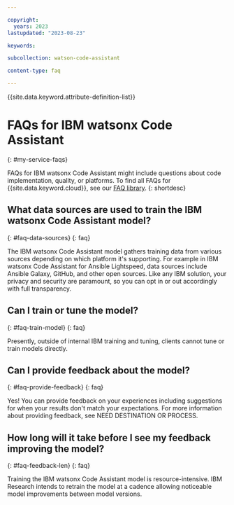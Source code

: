 ```yaml
---

copyright:
  years: 2023
lastupdated: "2023-08-23"

keywords:

subcollection: watson-code-assistant

content-type: faq

---
```


<!-- keywords values above are place holders. Actual values should be pulled from the FAQ questions. -->

{{site.data.keyword.attribute-definition-list}}

<!-- You must add the faq content type in your attribute definitions AND to each FAQ H2. This will ensure that the FAQ entry is pulled into the FAQ library or chatbots. -->

# FAQs for IBM watsonx Code Assistant
{: #my-service-faqs}

FAQs for IBM watsonx Code Assistant might include questions about code implementation, quality, or platforms. To find all FAQs for {{site.data.keyword.cloud}}, see our [FAQ library](/docs/faqs).
{: shortdesc}

## What data sources are used to train the IBM watsonx Code Assistant model?
{: #faq-data-sources}
{: faq}

The IBM watsonx Code Assistant model gathers training data from various sources depending on which platform it's supporting. For example in IBM watsonx Code Assistant for Ansible Lightspeed, data sources include Ansible Galaxy, GitHub, and other open sources. Like any IBM solution, your privacy and security are paramount, so you can opt in or out accordingly with full transparency.

## Can I train or tune the model?
{: #faq-train-model}
{: faq}

Presently, outside of internal IBM training and tuning, clients cannot tune or train models directly.

## Can I provide feedback about the model?
{: #faq-provide-feedback}
{: faq}

Yes! You can provide feedback on your experiences including suggestions for when your results don't match your expectations. For more information about providing feedback, see NEED DESTINATION OR PROCESS.

## How long will it take before I see my feedback improving the model?
{: #faq-feedback-len}
{: faq}

Training the IBM watsonx Code Assistant model is resource-intensive. IBM Research intends to retrain the model at a cadence allowing noticeable model improvements between model versions.
